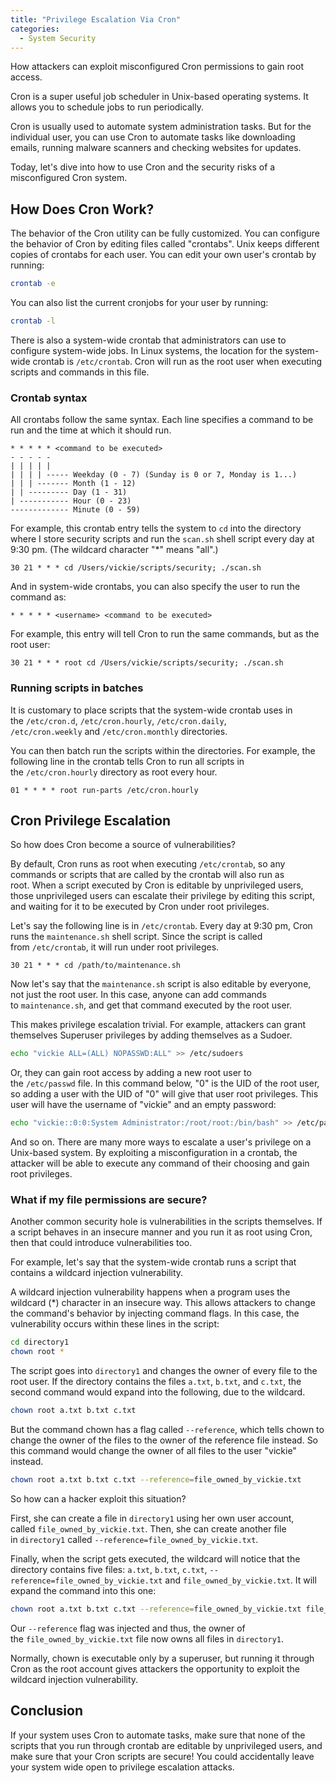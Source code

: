```yaml
---
title: "Privilege Escalation Via Cron"
categories:
  - System Security
---
```


How attackers can exploit misconfigured Cron permissions to gain root access.

Cron is a super useful job scheduler in Unix-based operating systems. It allows you to schedule jobs to run periodically.

Cron is usually used to automate system administration tasks. But for the individual user, you can use Cron to automate tasks like downloading emails, running malware scanners and checking websites for updates.

Today, let's dive into how to use Cron and the security risks of a misconfigured Cron system.

## How Does Cron Work?

The behavior of the Cron utility can be fully customized. You can configure the behavior of Cron by editing files called "crontabs". Unix keeps different copies of crontabs for each user. You can edit your own user's crontab by running:

```bash
crontab -e
```

You can also list the current cronjobs for your user by running:

```bash
crontab -l
```

There is also a system-wide crontab that administrators can use to configure system-wide jobs. In Linux systems, the location for the system-wide crontab is `/etc/crontab`. Cron will run as the root user when executing scripts and commands in this file.

### Crontab syntax

All crontabs follow the same syntax. Each line specifies a command to be run and the time at which it should run.

```
* * * * * <command to be executed>
- - - - -
| | | | |
| | | | ----- Weekday (0 - 7) (Sunday is 0 or 7, Monday is 1...)
| | | ------- Month (1 - 12)
| | --------- Day (1 - 31)
| ----------- Hour (0 - 23)
------------- Minute (0 - 59)
```

For example, this crontab entry tells the system to `cd` into the directory where I store security scripts and run the `scan.sh` shell script every day at 9:30 pm. (The wildcard character "\*" means "all".)

```
30 21 * * * cd /Users/vickie/scripts/security; ./scan.sh
```

And in system-wide crontabs, you can also specify the user to run the command as:

```
* * * * * <username> <command to be executed>
```

For example, this entry will tell Cron to run the same commands, but as the root user:

```
30 21 * * * root cd /Users/vickie/scripts/security; ./scan.sh
```

### Running scripts in batches

It is customary to place scripts that the system-wide crontab uses in the `/etc/cron.d`, `/etc/cron.hourly`, `/etc/cron.daily`, `/etc/cron.weekly` and `/etc/cron.monthly` directories.

You can then batch run the scripts within the directories. For example, the following line in the crontab tells Cron to run all scripts in the `/etc/cron.hourly` directory as root every hour.

```
01 * * * * root run-parts /etc/cron.hourly
```

## Cron Privilege Escalation

So how does Cron become a source of vulnerabilities?

By default, Cron runs as root when executing `/etc/crontab`, so any commands or scripts that are called by the crontab will also run as root. When a script executed by Cron is editable by unprivileged users, those unprivileged users can escalate their privilege by editing this script, and waiting for it to be executed by Cron under root privileges.

Let's say the following line is in `/etc/crontab`. Every day at 9:30 pm, Cron runs the `maintenance.sh` shell script. Since the script is called from `/etc/crontab`, it will run under root privileges.

```
30 21 * * * cd /path/to/maintenance.sh
```

Now let's say that the `maintenance.sh` script is also editable by everyone, not just the root user. In this case, anyone can add commands to `maintenance.sh`, and get that command executed by the root user.

This makes privilege escalation trivial. For example, attackers can grant themselves Superuser privileges by adding themselves as a Sudoer.

```bash
echo "vickie ALL=(ALL) NOPASSWD:ALL" >> /etc/sudoers
```

Or, they can gain root access by adding a new root user to the `/etc/passwd` file. In this command below, "0" is the UID of the root user, so adding a user with the UID of "0" will give that user root privileges. This user will have the username of "vickie" and an empty password:

```bash
echo "vickie::0:0:System Administrator:/root/root:/bin/bash" >> /etc/passwd
```

And so on. There are many more ways to escalate a user's privilege on a Unix-based system. By exploiting a misconfiguration in a crontab, the attacker will be able to execute any command of their choosing and gain root privileges.

### What if my file permissions are secure?

Another common security hole is vulnerabilities in the scripts themselves. If a script behaves in an insecure manner and you run it as root using Cron, then that could introduce vulnerabilities too.

For example, let's say that the system-wide crontab runs a script that contains a wildcard injection vulnerability.

A wildcard injection vulnerability happens when a program uses the wildcard (\*) character in an insecure way. This allows attackers to change the command's behavior by injecting command flags. In this case, the vulnerability occurs within these lines in the script:

```bash
cd directory1
chown root *
```

The script goes into `directory1` and changes the owner of every file to the root user. If the directory contains the files `a.txt`, `b.txt`, and `c.txt`, the second command would expand into the following, due to the wildcard.

```bash
chown root a.txt b.txt c.txt
```

But the command chown has a flag called `--reference`, which tells chown to change the owner of the files to the owner of the reference file instead. So this command would change the owner of all files to the user "vickie" instead.

```bash
chown root a.txt b.txt c.txt --reference=file_owned_by_vickie.txt
```

So how can a hacker exploit this situation?

First, she can create a file in `directory1` using her own user account, called `file_owned_by_vickie.txt`. Then, she can create another file in `directory1` called `--reference=file_owned_by_vickie.txt`.

Finally, when the script gets executed, the wildcard will notice that the directory contains five files: `a.txt`, `b.txt`, `c.txt`, `--reference=file_owned_by_vickie.txt` and `file_owned_by_vickie.txt`. It will expand the command into this one:

```bash
chown root a.txt b.txt c.txt --reference=file_owned_by_vickie.txt file_owned_by_vickie.txt
```

Our `--reference` flag was injected and thus, the owner of the `file_owned_by_vickie.txt` file now owns all files in `directory1`.

Normally, chown is executable only by a superuser, but running it through Cron as the root account gives attackers the opportunity to exploit the wildcard injection vulnerability.

## Conclusion

If your system uses Cron to automate tasks, make sure that none of the scripts that you run through crontab are editable by unprivileged users, and make sure that your Cron scripts are secure! You could accidentally leave your system wide open to privilege escalation attacks.